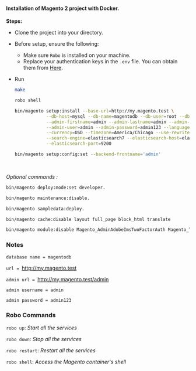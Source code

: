 #### Installation of Magento 2 project with Docker.

**Steps:**
+ Clone the project into your directory.
+ Before setup, ensure the following:
  + Make sure ``Robo`` is installed on your machine.
  + Replace your authentication keys in the ``.env`` file. You can obtain them from [Here](https://account.magento.com/applications/customer/login/?client_id=10906dd964b2dcc6befafab4f567ce6b&redirect_uri=https%3A%2F%2Fcommercemarketplace.adobe.com%2Fsso%2Faccount%2FoauthCallback%2F&response_type=code&scope=adobe_profile&state=803890819861194a4c391a8e4d8f1823).
    
+ Run 
  ```bash 
  make
  ```
  ```bash
  robo shell
  ```
    ```bash
    bin/magento setup:install --base-url=http://my.magento.test \
                --db-host=mysql --db-name=magentodb --db-user=root --db-password=root \
                --admin-firstname=admin --admin-lastname=admin --admin-email=admin@admin.com \
                --admin-user=admin --admin-password=admin123 --language=en_US \
                --currency=USD --timezone=America/Chicago --use-rewrites=1 \
                --search-engine=elasticsearch7 --elasticsearch-host=elasticsearch \
                --elasticsearch-port=9200
    ```
  ```bash
  bin/magento setup:config:set --backend-frontname='admin'
  ```
  <br />
*Optional commands :*

```bash
bin/magento deploy:mode:set developer.
```

```bash
bin/magento maintenance:disable.
```
```bash
bin/magento sampledata:deploy.
```
```bash
bin/magento cache:disable layout full_page block_html translate
```
```bash
bin/magento module:disable Magento_AdminAdobeImsTwoFactorAuth Magento_TwoFactorAuth
```

### Notes

`database name = magentodb`

`url = `http://my.magento.test

`admin url = `http://my.magento.test/admin

`admin username = admin`

`admin password = admin123`

### Robo Commands
`robo up`: *Start all the services*

`robo down`: *Stop all the services*

`robo restart`: *Restart all the services*

`robo shell`: *Access the Magento container's shell*